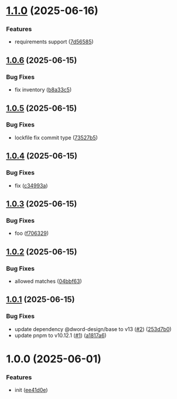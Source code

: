 # [1.1.0](https://github.com/dword-design/base-config-playbook/compare/v1.0.6...v1.1.0) (2025-06-16)


### Features

* requirements support ([7d56585](https://github.com/dword-design/base-config-playbook/commit/7d56585c86797d3b8467a117e5eb630915f8d367))

## [1.0.6](https://github.com/dword-design/base-config-playbook/compare/v1.0.5...v1.0.6) (2025-06-15)


### Bug Fixes

* fix inventory ([b8a33c5](https://github.com/dword-design/base-config-playbook/commit/b8a33c5fb8e04c70b5f8973ccbf782897865ef90))

## [1.0.5](https://github.com/dword-design/base-config-playbook/compare/v1.0.4...v1.0.5) (2025-06-15)


### Bug Fixes

* lockfile fix commit type ([73527b5](https://github.com/dword-design/base-config-playbook/commit/73527b511695aae455b03eeb4aecc3537777ad0d))

## [1.0.4](https://github.com/dword-design/base-config-playbook/compare/v1.0.3...v1.0.4) (2025-06-15)


### Bug Fixes

* fix ([c34993a](https://github.com/dword-design/base-config-playbook/commit/c34993a8638aad6b86beb824cdea693157fc6a8f))

## [1.0.3](https://github.com/dword-design/base-config-playbook/compare/v1.0.2...v1.0.3) (2025-06-15)


### Bug Fixes

* foo ([f706329](https://github.com/dword-design/base-config-playbook/commit/f7063294fc845364819d0383c621f4b9e18fbf3a))

## [1.0.2](https://github.com/dword-design/base-config-playbook/compare/v1.0.1...v1.0.2) (2025-06-15)


### Bug Fixes

* allowed matches ([04bbf63](https://github.com/dword-design/base-config-playbook/commit/04bbf63cf7ae7f975658e52cc071a2ccc62e5be0))

## [1.0.1](https://github.com/dword-design/base-config-playbook/compare/v1.0.0...v1.0.1) (2025-06-15)


### Bug Fixes

* update dependency @dword-design/base to v13 ([#2](https://github.com/dword-design/base-config-playbook/issues/2)) ([253d7b0](https://github.com/dword-design/base-config-playbook/commit/253d7b001095581aaf2087c5ff4410c034b219fd))
* update pnpm to v10.12.1 ([#1](https://github.com/dword-design/base-config-playbook/issues/1)) ([a1817a6](https://github.com/dword-design/base-config-playbook/commit/a1817a6cf4494a2c06dd8aa46748b5de6b7cfc6c))

# 1.0.0 (2025-06-01)


### Features

* init ([ee41d0e](https://github.com/dword-design/base-config-playbook/commit/ee41d0eb7e6ebeee092c0f0568c695e1bde3c043))
